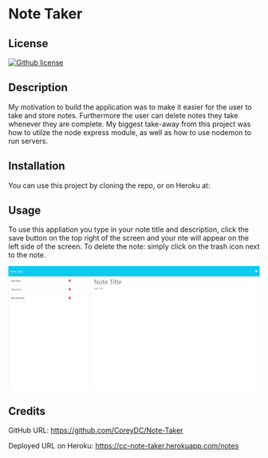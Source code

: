 # Note Taker

## License 

[![Github license](https://img.shields.io/badge/license-MIT-orange?style=for-the-badge&logo=appveyor)](https://opensource.org/license/mit/)

## Description

My motivation to build the application was to make it easier for the user to take and store notes. Furthermore the user can delete notes they take whenever they are complete. My biggest take-away from this project was how to utilze the node express module, as well as how to use nodemon to run servers. 

## Installation

You can use this project by cloning the repo, or on Heroku at: 

## Usage

To use this appliation you type in your note title and description, click the save button on the top right of the screen and your nte will appear on the left side of the screen. To delete the note: simply click on the trash icon next to the note. 

![Alt text](images/Screenshot%202023-03-15%20at%2022-12-02%20Note%20Taker.png)

## Credits

GitHub URL: https://github.com/CoreyDC/Note-Taker

Deployed URL on Heroku: https://cc-note-taker.herokuapp.com/notes
